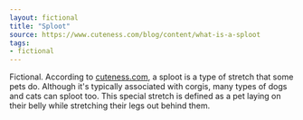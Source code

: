 ```yaml
---
layout: fictional
title: "Sploot"
source: https://www.cuteness.com/blog/content/what-is-a-sploot
tags:
- fictional
---
```


Fictional. According to <a href="{{ page.source }}">cuteness.com</a>, a sploot is a type of stretch that some pets do. Although it's typically associated with corgis, many types of dogs and cats can sploot too. This special stretch is defined as a pet laying on their belly while stretching their legs out behind them.